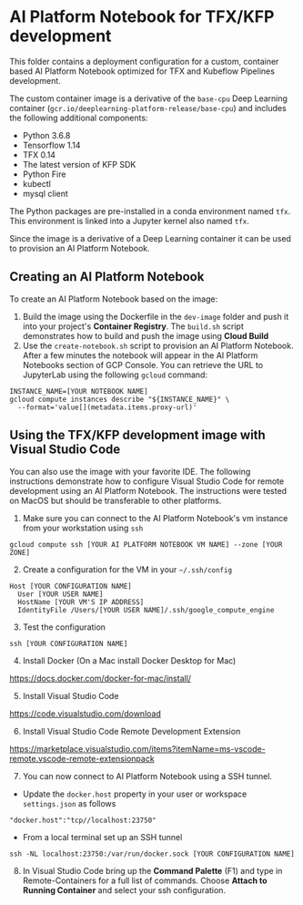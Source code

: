 # AI Platform Notebook for TFX/KFP development

This folder contains a deployment configuration for a custom, container based AI Platform Notebook optimized for TFX and Kubeflow Pipelines development.

The custom container image is a derivative of the `base-cpu` Deep Learning container (`gcr.io/deeplearning-platform-release/base-cpu`) and includes the following additional components:
- Python 3.6.8
- Tensorflow 1.14
- TFX 0.14
- The latest version of KFP SDK 
- Python Fire 
- kubectl
- mysql client

The Python packages are pre-installed in a conda environment named `tfx`. This environment is linked into a Jupyter kernel also named `tfx`.

Since the image is a derivative of a Deep Learning container it can be used to provision an AI Platform Notebook.

## Creating an AI Platform Notebook 
To create an AI Platform Notebook based on the image:
1. Build the image using the Dockerfile in the `dev-image` folder and push it into your project's **Container Registry**. The `build.sh` script demonstrates how to build and push the image using **Cloud Build**
2. Use the `create-notebook.sh` script to provision an AI Platform Notebook. After a few minutes the notebook will appear in the AI Platform Notebooks section of GCP Console. You can retrieve the URL to JupyterLab using the following `gcloud` command:
```
INSTANCE_NAME=[YOUR NOTEBOOK NAME]
gcloud compute instances describe "${INSTANCE_NAME}" \
  --format='value[](metadata.items.proxy-url)' 
```

## Using the TFX/KFP development image with Visual Studio Code
You can also use the image with your favorite IDE. The following instructions demonstrate how to configure Visual Studio Code for remote development using an AI Platform Notebook. The instructions were tested on MacOS but should be transferable to other platforms.

1. Make sure you can connect to the AI Platform Notebook's vm instance from your workstation using `ssh`
```
gcloud compute ssh [YOUR AI PLATFORM NOTEBOOK VM NAME] --zone [YOUR ZONE]
```
2. Create a configuration for the VM in your `~/.ssh/config`
```
Host [YOUR CONFIGURATION NAME]
  User [YOUR USER NAME]
  HostName [YOUR VM'S IP ADDRESS]
  IdentityFile /Users/[YOUR USER NAME]/.ssh/google_compute_engine
```
3. Test the configuration
```
ssh [YOUR CONFIGURATION NAME]
```

4. Install Docker (On a Mac install Docker Desktop for Mac)

https://docs.docker.com/docker-for-mac/install/

5. Install Visual Studio Code

https://code.visualstudio.com/download

6. Install Visual Studio Code Remote Development Extension

https://marketplace.visualstudio.com/items?itemName=ms-vscode-remote.vscode-remote-extensionpack

7. You can now connect to AI Platform Notebook using a SSH tunnel. 
  - Update the `docker.host` property in your user or workspace `settings.json` as follows
  ```
  "docker.host":"tcp//localhost:23750"
  ```
  - From a local terminal set up an SSH tunnel
  ```
  ssh -NL localhost:23750:/var/run/docker.sock [YOUR CONFIGURATION NAME] 
  ```


8. In Visual Studio Code bring up the **Command Palette** (F1) and type in Remote-Containers for a full list of commands. Choose **Attach to Running Container** and select your ssh configuration.


